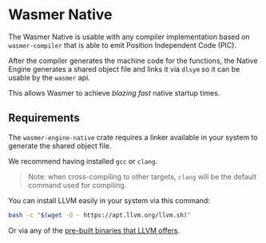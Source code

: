 # Wasmer Native

The Wasmer Native is usable with any compiler implementation
based on `wasmer-compiler` that is able to emit Position Independent
Code (PIC).

After the compiler generates the machine code for the functions, the
Native Engine generates a shared object file and links it via `dlsym`
so it can be usable by the `wasmer` api.

This allows Wasmer to achieve *blazing fast* native startup times.

## Requirements

The `wasmer-engine-native` crate requires a linker available in your
system to generate the shared object file.

We recommend having installed `gcc` or `clang`.

> Note: when cross-compiling to other targets, `clang` will be the
> default command used for compiling.

You can install LLVM easily in your system via this command:

```bash
bash -c "$(wget -O - https://apt.llvm.org/llvm.sh)"
```

Or via any of the [pre-built binaries that LLVM offers](https://releases.llvm.org/download.html).

